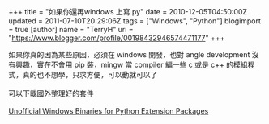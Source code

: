 +++
title = "如果你還再windows 上寫 py"
date = 2010-12-05T04:50:00Z
updated = 2011-07-10T20:29:06Z
tags = ["Windows", "Python"]
blogimport = true 
[author]
	name = "TerryH"
	uri = "https://www.blogger.com/profile/00198432946574471177"
+++

如果你真的因為某些原因，必須在 windows 開發，也對 angle development 沒有興趣，實在不會用 pip 裝，mingw 當 compiler 編一些 c 或是 c++ 的模組程式，真的也不想學，只求方便，可以動就可以了<br /><br />可以下載國外整理好的套件<br /><br /><a href="http://www.lfd.uci.edu/~gohlke/pythonlibs/">Unofficial Windows Binaries for Python Extension Packages</a>
